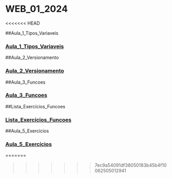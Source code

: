 # WEB_01_2024
<<<<<<< HEAD

##Aula_1_Tipos_Variaveis

### [Aula_1_Tipos_Variaveis](./Aula_1_Tipos_Variaveis/)

##Aula_2_Versionamento

### [Aula_2_Versionamento](./Aula_2_Versionamento/)

##Aula_3_Funcoes

### [Aula_3_Funcoes](./Aula_3_Funcoes/)

##Lista_Exercícios_Funcoes

### [Lista_Exercícios_Funcoes](./Lista_Exercícios_Funcoes/)

##Aula_5_Exercícios

### [Aula_5_Exercícios](./Aula_5_Exercícios/)
=======
>>>>>>> 7ec9a54091df38050183b45b4f10062505012941
